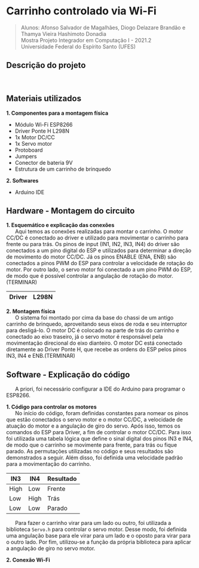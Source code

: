 # Carrinho controlado via Wi-Fi
> Alunos: Afonso Salvador de Magalhães, Diogo Delazare Brandão e Thamya Vieira Hashimoto Donadia   
Mostra Projeto Integrador em Computação I - 2021.2  
Universidade Federal do Espírito Santo (UFES) 

## Descrição do projeto 
&nbsp;&nbsp;&nbsp;&nbsp;&nbsp;&nbsp;

## Materiais utilizados 
**1. Componentes para a montagem física**
   - Módulo Wi-Fi ESP8266
   - Driver Ponte H L298N
   - 1x Motor DC/CC
   - 1x Servo motor 
   - Protoboard 
   - Jumpers
   - Conector de bateria 9V
   - Estrutura de um carrinho de brinquedo 

**2. Softwares**
   - Arduino IDE
    
## Hardware - Montagem do circuito 
**1. Esquemático e explicação das conexões**  
&nbsp;&nbsp;&nbsp;&nbsp;&nbsp;&nbsp;Aqui temos as conexões realizadas para montar o carrinho. O motor CC/DC é conectado ao driver e utilizado para movimentar o carrinho para frente ou para trás. Os pinos de input (IN1, IN2, IN3, IN4) do driver são conectados a um pino digital do ESP e utilizados para determinar a direção de movimento do motor CC/DC. Já os pinos ENABLE (ENA, ENB) são conectados a pinos PWM do ESP para controlar a velocidade de rotação do motor. Por outro lado, o servo motor foi conectado a um pino PWM do ESP, de modo que é possível controlar a angulação de rotação do motor. (TERMINAR)

| Driver | L298N |  
|--------|-------|  


**2. Montagem física**  
&nbsp;&nbsp;&nbsp;&nbsp;&nbsp;&nbsp;O sistema foi montado por cima da base do chassi de um antigo carrinho de brinquedo, aproveitando seus eixos de roda e seu interruptor para desligá-lo. O motor DC é colocado na parte de trás do carrinho e conectado ao eixo traseiro, já o servo motor é responsável pela movimentação direcional do eixo dianteiro. O motor DC está conectado diretamente ao Driver Ponte H, que recebe as ordens do ESP pelos pinos IN3, IN4 e ENB.(TERMINAR)


## Software - Explicação do código  
&nbsp;&nbsp;&nbsp;&nbsp;&nbsp;&nbsp;A priori, foi necessário configurar a IDE do Arduino para programar o ESP8266.

**1. Código para controlar os motores**  
&nbsp;&nbsp;&nbsp;&nbsp;&nbsp;&nbsp;No início do código, foram definidas constantes para nomear os pinos que estão conectados o servo motor e o motor CC/DC, a velocidade de atuação do motor e a angulação de giro do servo. Após isso, temos os comandos do ESP para Driver, a fim de controlar o motor CC/DC. Para isso foi utilizada uma tabela lógica que define o sinal digital dos pinos IN3 e IN4, de modo que o carrinho se movimente para frente, para trás ou fique parado. As permutações utilizadas no código e seus resultados são demonstrados a seguir. Além disso, foi definida uma velocidade padrão para a movimentação do carrinho.  

|  IN3  |  IN4  | Resultado |
|-------|-------|-----------|
| High  |  Low  | Frente    |
|  Low  |  High | Trás      |
|  Low  |  Low  | Parado

&nbsp;&nbsp;&nbsp;&nbsp;&nbsp;&nbsp;Para fazer o carrinho virar para um lado ou outro, foi utilizada a biblioteca ```Servo.h``` para controlar o servo motor. Desse modo, foi definida uma angulação base para ele virar para um lado e o oposto para virar para o outro lado. Por fim, utilizou-se a função da própria biblioteca para aplicar a angulação de giro no servo motor.

**2. Conexão Wi-Fi**  
&nbsp;&nbsp;&nbsp;&nbsp;&nbsp;&nbsp;





